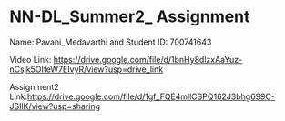 # NN-DL_Summer2_ Assignment
Name: Pavani_Medavarthi and
Student ID: 700741643

Video Link: https://drive.google.com/file/d/1bnHy8dlzxAaYuz-nCsjk5OIteW7EIvyR/view?usp=drive_link

Assignment2 Link:https://drive.google.com/file/d/1gf_FQE4mllCSPQ162J3bhg699C-JSIlK/view?usp=sharing
